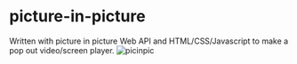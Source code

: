 # picture-in-picture
Written with picture in picture Web API and HTML/CSS/Javascript to make a pop out video/screen player.
![picinpic](https://user-images.githubusercontent.com/10203448/194441095-e9a8d5ca-d74b-42c5-881a-26167c37e44f.PNG)
